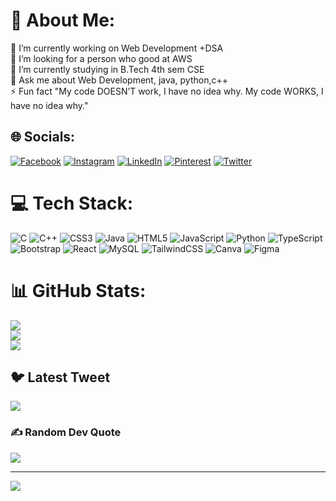 # 💫 About Me:
🔭 I’m currently working on Web Development +DSA<br>👯 I’m looking for a person who good at AWS<br>🌱 I’m currently studying in B.Tech 4th sem CSE<br>💬 Ask me about Web Development, java, python,c++<br>⚡ Fun fact "My code DOESN’T work, I have no idea why. My code WORKS, I have no idea why."


## 🌐 Socials:
[![Facebook](https://img.shields.io/badge/Facebook-%231877F2.svg?logo=Facebook&logoColor=white)](https://facebook.com/JeetSharma) [![Instagram](https://img.shields.io/badge/Instagram-%23E4405F.svg?logo=Instagram&logoColor=white)](https://instagram.com/mr.jeet_5357) [![LinkedIn](https://img.shields.io/badge/LinkedIn-%230077B5.svg?logo=linkedin&logoColor=white)](https://linkedin.com/in/www.linkedin.com/in/jeet-sharma-2a7414260) [![Pinterest](https://img.shields.io/badge/Pinterest-%23E60023.svg?logo=Pinterest&logoColor=white)](https://pinterest.com/jeetsharma) [![Twitter](https://img.shields.io/badge/Twitter-%231DA1F2.svg?logo=Twitter&logoColor=white)](https://twitter.com/JEETSHA54401752) 

# 💻 Tech Stack:
![C](https://img.shields.io/badge/c-%2300599C.svg?style=for-the-badge&logo=c&logoColor=white) ![C++](https://img.shields.io/badge/c++-%2300599C.svg?style=for-the-badge&logo=c%2B%2B&logoColor=white) ![CSS3](https://img.shields.io/badge/css3-%231572B6.svg?style=for-the-badge&logo=css3&logoColor=white) ![Java](https://img.shields.io/badge/java-%23ED8B00.svg?style=for-the-badge&logo=java&logoColor=white) ![HTML5](https://img.shields.io/badge/html5-%23E34F26.svg?style=for-the-badge&logo=html5&logoColor=white) ![JavaScript](https://img.shields.io/badge/javascript-%23323330.svg?style=for-the-badge&logo=javascript&logoColor=%23F7DF1E) ![Python](https://img.shields.io/badge/python-3670A0?style=for-the-badge&logo=python&logoColor=ffdd54) ![TypeScript](https://img.shields.io/badge/typescript-%23007ACC.svg?style=for-the-badge&logo=typescript&logoColor=white) ![Bootstrap](https://img.shields.io/badge/bootstrap-%23563D7C.svg?style=for-the-badge&logo=bootstrap&logoColor=white) ![React](https://img.shields.io/badge/react-%2320232a.svg?style=for-the-badge&logo=react&logoColor=%2361DAFB) ![MySQL](https://img.shields.io/badge/mysql-%2300f.svg?style=for-the-badge&logo=mysql&logoColor=white) ![TailwindCSS](https://img.shields.io/badge/tailwindcss-%2338B2AC.svg?style=for-the-badge&logo=tailwind-css&logoColor=white) ![Canva](https://img.shields.io/badge/Canva-%2300C4CC.svg?style=for-the-badge&logo=Canva&logoColor=white) 	![Figma](https://img.shields.io/badge/figma-%23F24E1E.svg?style=for-the-badge&logo=figma&logoColor=white)
# 📊 GitHub Stats:
![](https://github-readme-stats.vercel.app/api?username=jeetsharma&theme=blueberry&hide_border=false&include_all_commits=true&count_private=false)<br/>
![](https://github-readme-streak-stats.herokuapp.com/?user=jeetsharma&theme=blueberry&hide_border=false)<br/>
![](https://github-readme-stats.vercel.app/api/top-langs/?username=jeetsharma&theme=blueberry&hide_border=false&include_all_commits=true&count_private=false&layout=compact)

## 🐦 Latest Tweet
[![](https://gtce.itsvg.in/api?username=JEETSHA54401752)](https://github.com/VishwaGauravIn/github-twitter-card-embed)

### ✍️ Random Dev Quote
![](https://quotes-github-readme.vercel.app/api?type=horizontal&theme=tokyonight)

---
[![](https://visitcount.itsvg.in/api?id=jeetsharma&icon=0&color=0)](https://visitcount.itsvg.in)

<!-- Proudly created with GPRM ( https://gprm.itsvg.in ) -->
